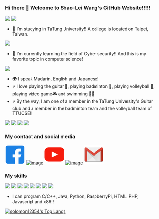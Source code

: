 ### Hi there 👋 Welcome to Shao-Lei Wang's GitHub Website!!!!!

<img src = "https://scontent-tpe1-1.xx.fbcdn.net/v/t39.30808-6/404590649_6743095445739315_6295497386571496388_n.jpg?_nc_cat=106&ccb=1-7&_nc_sid=efb6e6&_nc_ohc=VuIvmOtyJrEAX9aZ4lb&_nc_ht=scontent-tpe1-1.xx&oh=00_AfBwdfL8QMVB6iGF6F3EKbON_5rg-vYx9gFiNN49oBeB1A&oe=656CC4E4" width="40%">
<img src = "https://twphoto.soonnet.org/Photo/Photo_Resources/251898/1692184351000File/fabf3185-ab7d-4d7a-abb7-49f025debbd0_PB.jpg" width="40%">

- 🔭 I’m studying in TaTung University!! A college is located on Taipei, Taiwan.
<img src = "https://upload.wikimedia.org/wikipedia/zh/thumb/c/ca/Taiwan_Tatung_University_seal.svg/1200px-Taiwan_Tatung_University_seal.svg.png" width="15%">


- 🌱 I’m currently learning the field of Cyber security!! And this is my favorite topic in computer science!
<img src = "https://media.licdn.com/dms/image/D5612AQE0r5WC8r0HQg/article-cover_image-shrink_720_1280/0/1657711469335?e=2147483647&v=beta&t=y46kqfqImgi-IbshBGRs3lMz1HCTBvL8RjFAILShitg" width="50%">


- 🌍 I speak Madarin, English and Japanese!
- ⚡ I love playing the guitar 🎸, playing badminton 🏸, playing volleyball 🏐, playing video game🎮 and swimming 🏊‍♂️.
- ⚡ By the way, I am one of a member in the TaTung University's Guitar club and a member in the badminton team and the volleyball team of TTUCSE!!

<img src = "https://scontent-tpe1-1.xx.fbcdn.net/v/t39.30808-6/344202535_996714311497944_4601046287309866977_n.jpg?_nc_cat=100&ccb=1-7&_nc_sid=3635dc&_nc_ohc=6WBcFc0mu7EAX9vcclC&_nc_ht=scontent-tpe1-1.xx&oh=00_AfDu7ZaDtxXndgg7yTO0VRTjpyvQdnKqV1OZqnUC_L1Kgg&oe=656E75AE" width = "40%"> <img src = "https://github.com/solomon12354/solomon12354/assets/84257391/1d68d02f-b48c-4b84-a54b-a67b7100cfe7" width = "40%"> <img src="https://scontent-tpe1-1.xx.fbcdn.net/v/t39.30808-6/361624312_6304805482901649_619759271071350204_n.jpg?_nc_cat=111&ccb=1-7&_nc_sid=3635dc&_nc_ohc=6gHQDO4vFpAAX-wdNcD&_nc_ht=scontent-tpe1-1.xx&oh=00_AfCs4a-yi7AgM_WkCgO3_PJugd0t-gG_OZZNAuPA04t6EA&oe=656E074A" width="40%"> <img src="https://scontent-tpe1-1.xx.fbcdn.net/v/t39.30808-6/374180092_6452585208123675_7147001260688762168_n.jpg?_nc_cat=106&ccb=1-7&_nc_sid=3635dc&_nc_ohc=nA_tsW1IRJQAX8SaXjj&_nc_ht=scontent-tpe1-1.xx&oh=00_AfAr70LHpmNzfRMPSbzviqIFIUNrg0PaOmL-46tdD-Fieg&oe=656E9389" width="40%">


### My contact and social media

[![image](https://github.com/solomon12354/solomon12354/blob/main/facebook.png?raw=true)](https://www.facebook.com/slwang1/) [![image](https://github.com/solomon12354/solomon12354/assets/84257391/d1fcc494-da79-48f5-9a95-f77eab50fb83)](https://www.instagram.com/shao_lei_900518/?hl=zh-tw) [![image](https://github.com/solomon12354/solomon12354/blob/main/youtube.png?raw=true)](https://www.youtube.com/@shao-leiwang6486) [![image](https://github.com/solomon12354/solomon12354/assets/84257391/5b7ccaa8-7bed-4ec1-84ac-a37f92e23c8a)](https://www.dcard.tw/@kwangk.) [![image](https://github.com/solomon12354/solomon12354/blob/main/gmail.png?raw=true)](mailto:solomon12354@gmail.com)
### My skills

<img src = "https://skillicons.dev/icons?i=c">  <img src = "https://skillicons.dev/icons?i=cpp">  <img src = "https://skillicons.dev/icons?i=java">  <img src = "https://skillicons.dev/icons?i=python">
<img src = "https://skillicons.dev/icons?i=raspberrypi">  <img src = "https://skillicons.dev/icons?i=html">  <img src = "https://skillicons.dev/icons?i=php">  <img src = "https://skillicons.dev/icons?i=javascript">

- I can program C/C++, Java, Python, RaspberryPi, HTML, PHP, Javascript and x86!!

[![solomon12354's Top Langs](https://github-readme-stats.vercel.app/api/top-langs/?username=solomon12354&theme=github_dark&layout=compact)](https://github.com/anuraghazra/github-readme-stats)


<!--
**solomon12354/solomon12354** is a ✨ _special_ ✨ repository because its `README.md` (this file) appears on your GitHub profile.

Here are some ideas to get you started:

- 🔭 I’m currently working on ...
- 🌱 I’m currently learning ...
- 👯 I’m looking to collaborate on ...
- 🤔 I’m looking for help with ...
- 💬 Ask me about ...
- 📫 How to reach me: ...
- 😄 Pronouns: ...
- ⚡ Fun fact: ...
-->
